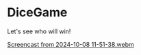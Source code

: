 # DiceGame
Let's see who will win!

[Screencast from 2024-10-08 11-51-38.webm](https://github.com/user-attachments/assets/90272269-2f9b-4687-87c4-2b17d554f0dc)
